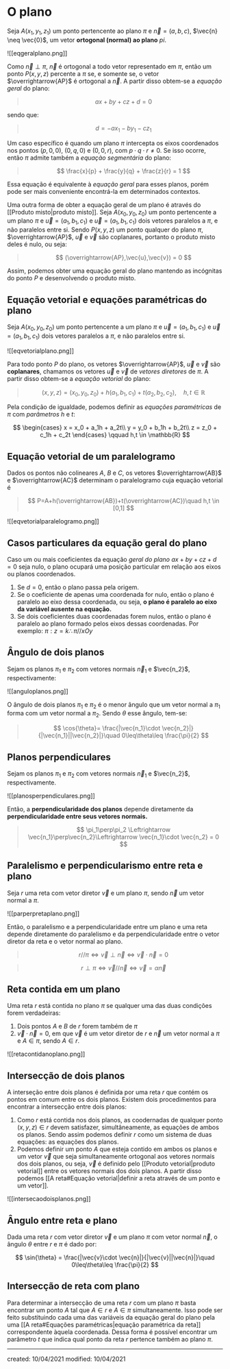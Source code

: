 # O plano
Seja $A(x_1,y_1,z_1)$ um ponto pertencente ao plano $\pi$ e $\vec{n}=(a,b,c)$, $\vec{n} \neq \vec{0}$, um vetor **ortogonal (normal) ao plano** $pi$.

![[eqgeralplano.png]]

Como $\vec{n} \perp \pi$, $\vec{n}$ é ortogonal a todo vetor representado em $\pi$, então um ponto $P(x,y,z)$ percente a $\pi$ se, e somente se, o vetor $\overrightarrow{AP}$ é ortogonal a $\vec{n}$. A partir disso obtem-se a *equação geral* do plano:

>$$
  ax+by+cz+d=0
>$$

sendo que:

>$$
  d = -ax_1 -by_1 - cz_1
>$$

Um caso específico é quando um plano $\pi$ intercepta os eixos coordenados nos pontos $(p,0,0)$, $(0,q,0)$ e $(0,0,r)$, com $p\cdot q \cdot r \neq 0$. Se isso ocorre, então $\pi$ admite também a *equaçào segmentária* do plano:

>$$
  \frac{x}{p} + \frac{y}{q} + \frac{z}{r} = 1
>$$

Essa equação é equivalente à *equação geral* para esses planos, porém pode ser mais conveniente encontrá-la em determinados contextos.

Uma outra forma de obter a equação geral de um plano é através do [[Produto misto|produto misto]]. Seja $A(x_0,y_0,z_0)$ um ponto pertencente a um plano $\pi$ e $\vec{u}=(a_1,b_1,c_1)$ e $\vec{u}=(a_1,b_1,c_1)$ dois vetores paralelos a $\pi$, e não paralelos entre si. Sendo $P(x,y,z)$ um ponto qualquer do plano $\pi$, $\overrightarrow{AP}$, $\vec{u}$ e $\vec{v}$ são coplanares, portanto o produto misto deles é nulo, ou seja:

>$$
  (\overrightarrow{AP},\vec{u},\vec{v}) = 0
>$$

Assim, podemos obter uma equação geral do plano mantendo as incógnitas do ponto $P$ e desenvolvendo o produto misto.

## Equação vetorial e equações paramétricas do plano
Seja $A(x_0,y_0,z_0)$ um ponto pertencente a um plano $\pi$ e $\vec{u}=(a_1,b_1,c_1)$ e $\vec{u}=(a_1,b_1,c_1)$ dois vetores paralelos a $\pi$, e não paralelos entre si.

![[eqvetorialplano.png]]

Para todo ponto $P$ do plano, os vetores $\overrightarrow{AP}$, $\vec{u}$ e $\vec{v}$ são **coplanares**, chamamos os vetores $\vec{u}$ e $\vec{v}$ de *vetores diretores* de $\pi$. A partir disso obtem-se a *equação vetorial* do plano:

>$$
  (x,y,z)=(x_0,y_0,z_0) + h(a_1,b_1,c_1) + t(a_2,b_2,c_2),\quad h,t \in \mathbb{R}
>$$

Pela condição de igualdade, podemos definir as *equações paramétricas* de $\pi$ com *parâmetros* $h$ e $t$:

$$
\begin{cases}
    x = x_0 + a_1h + a_2t\\
    y = y_0 + b_1h + b_2t\\
    z = z_0 + c_1h + c_2t
\end{cases}
\qquad h,t \in \mathbb{R}
$$

## Equação vetorial de um paralelogramo
Dados os pontos não colineares $A$, $B$ e $C$, os vetores $\overrightarrow{AB}$ e $\overrightarrow{AC}$ determinam o paralelogramo cuja equação vetorial é

>$$
  P=A+h(\overrightarrow{AB})+t(\overrightarrow{AC})\quad h,t \in [0,1]
>$$

![[eqvetorialparalelogramo.png]]

## Casos particulares da equação geral do plano
Caso um ou mais coeficientes da equação *geral do plano* $ax+by+cz+d=0$ seja nulo, o plano ocupará uma posição particular em relação aos eixos ou planos coordenados.

1. Se $d=0$, então o plano passa pela origem.
2. Se o coeficiente de apenas uma coordenada for nulo, então o plano é paralelo ao eixo dessa coordenada, ou seja, **o plano é paralelo ao eixo da variável ausente na equação.**
3. Se dois coeficientes duas coordenadas forem nulos, então o plano é paralelo ao plano formado pelos eixos dessas coordenadas. Por exemplo: $\pi:z=k\therefore\pi//xOy$

## Ângulo de dois planos
Sejam os planos $\pi_1$ e $\pi_2$ com vetores normais $\vec{n}_1$ e $\vec{n_2}$, respectivamente:

![[anguloplanos.png]]

O ângulo de dois planos $\pi_1$ e $\pi_2$ é o menor ângulo que um vetor normal a $\pi_1$ forma com um vetor normal a $\pi_2$. Sendo $\theta$ esse ângulo, tem-se:

>$$
  \cos{\theta}= \frac{|\vec{n_1}\cdot \vec{n_2}|}{|\vec{n_1}||\vec{n_2}|}\quad 0\leq\theta\leq \frac{\pi}{2}
>$$

## Planos perpendiculares
Sejam os planos $\pi_1$ e $\pi_2$ com vetores normais $\vec{n}_1$ e $\vec{n_2}$, respectivamente.

![[planosperpendiculares.png]]

Então, a **perpendicularidade dos planos** depende diretamente da **perpendicularidade entre seus vetores normais.**

>$$
  \pi_1\perp\pi_2 \Leftrightarrow \vec{n_1}\perp\vec{n_2}\Leftrightarrow \vec{n_1}\cdot \vec{n_2} = 0
>$$

## Paralelismo e perpendicularismo entre reta e plano
Seja $r$ uma reta com vetor diretor $\vec{v}$ e um plano $\pi$, sendo $\vec{n}$ um vetor normal a $\pi$.

![[parperpretaplano.png]]

Então, o paralelismo e a perpendicularidade entre um plano e uma reta depende diretamente do paralelismo e da perpendicularidade entre o vetor diretor da reta e o vetor normal ao plano.

>$$
  r//\pi\Leftrightarrow \vec{v}\perp \vec{n}\Leftrightarrow \vec{v}\cdot\vec{n}=0
>$$

>$$
  r\perp\pi\Leftrightarrow \vec{v}//\vec{n}\Leftrightarrow \vec{v}=\alpha\vec{n}
>$$

## Reta contida em um plano
Uma reta $r$ está contida no plano $\pi$ se qualquer uma das duas condições forem verdadeiras:

1. Dois pontos $A$ e $B$ de $r$ forem também de $\pi$
2. $\vec{v}\cdot \vec{n}=0$, em que $\vec{v}$ é um vetor diretor de $r$ e $\vec{n}$ um vetor normal a $\pi$ e $A \in \pi$, sendo $A \in r$.

![[retacontidanoplano.png]]

## Intersecção de dois planos
A interseção entre dois planos é definida por uma reta $r$ que contém os pontos em comum entre os dois planos. Existem dois procedimentos para encontrar a intersecção entre dois planos:

1. Como $r$ está contida nos dois planos, as coodernadas de qualquer ponto $(x,y,z) \in r$ devem satisfazer, simultâneamente, as equações de ambos os planos. Sendo assim podemos definir $r$ como um sistema de duas equações: as equações dos planos.
2. Podemos definir um ponto $A$ que esteja contido em ambos os planos e um vetor $\vec{v}$ que seja simultaneamente ortogonal aos vetores normais dos dois planos, ou seja, $\vec{v}$ é definido pelo [[Produto vetorial|produto vetorial]] entre os vetores normais dos dois planos. A partir disso podemos [[A reta#Equação vetorial|definir a reta através de um ponto e um vetor]].

![[intersecaodoisplanos.png]]

## Ângulo entre reta e plano
Dada uma reta $r$ com vetor diretor $\vec{v}$ e um plano $\pi$ com vetor normal $\vec{n}$, o ângulo $\theta$ entre $r$ e $\pi$ é dado por:

$$
  \sin{\theta} = \frac{|\vec{v}\cdot \vec{n}|}{|\vec{v}||\vec{n}|}\quad 0\leq\theta\leq \frac{\pi}{2}
$$


## Intersecção de reta com plano
Para determinar a intersecção de uma reta $r$ com um plano $\pi$ basta encontrar um ponto $A$ tal que $A\in r$ e $A\in\pi$ simultaneamente. Isso pode ser feito substituindo cada uma das variáveis da equação geral do plano pela uma [[A reta#Equações paramétricas|equação paramétrica da reta]] correspondente àquela coordenada. Dessa forma é possível encontrar um parâmetro $t$ que indica qual ponto da reta $r$ pertence também ao plano $\pi$.

---

created: 10/04/2021
modified: 10/04/2021
